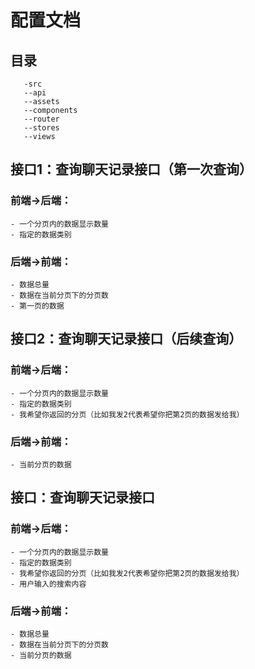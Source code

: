 # 配置文档
  ## 目录
       -src
       --api
       --assets
       --components
       --router
       --stores
       --views


  ## 接口1：查询聊天记录接口（第一次查询）
  ### 前端->后端：
    - 一个分页内的数据显示数量
    - 指定的数据类别

  ### 后端->前端：
    - 数据总量
    - 数据在当前分页下的分页数
    - 第一页的数据

  ## 接口2：查询聊天记录接口（后续查询）
  ### 前端->后端：
    - 一个分页内的数据显示数量
    - 指定的数据类别
    - 我希望你返回的分页（比如我发2代表希望你把第2页的数据发给我）

  ### 后端->前端：
    - 当前分页的数据

  ## 接口：查询聊天记录接口
  ### 前端->后端：
    - 一个分页内的数据显示数量
    - 指定的数据类别
    - 我希望你返回的分页（比如我发2代表希望你把第2页的数据发给我）
    - 用户输入的搜索内容

  ### 后端->前端：
    - 数据总量
    - 数据在当前分页下的分页数
    - 当前分页的数据


